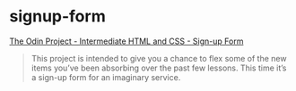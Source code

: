 # signup-form

[The Odin Project - Intermediate HTML and CSS - Sign-up Form](https://www.theodinproject.com/lessons/node-path-intermediate-html-and-css-sign-up-form)

> This project is intended to give you a chance to flex some of the new items you’ve been absorbing over the past few lessons. This time it’s a sign-up form for an imaginary service.
